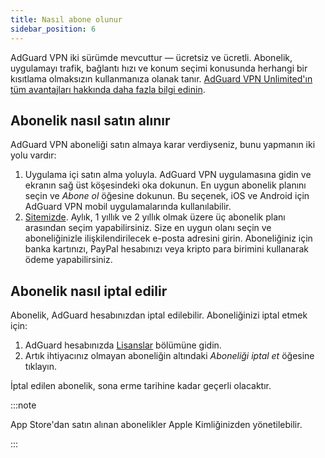 ```yaml
---
title: Nasıl abone olunur
sidebar_position: 6
---
```


AdGuard VPN iki sürümde mevcuttur — ücretsiz ve ücretli. Abonelik, uygulamayı trafik, bağlantı hızı ve konum seçimi konusunda herhangi bir kısıtlama olmaksızın kullanmanıza olanak tanır. [AdGuard VPN Unlimited'ın tüm avantajları hakkında daha fazla bilgi edinin](/general/free-vs-unlimited).

## Abonelik nasıl satın alınır

AdGuard VPN aboneliği satın almaya karar verdiyseniz, bunu yapmanın iki yolu vardır:

1. Uygulama içi satın alma yoluyla. AdGuard VPN uygulamasına gidin ve ekranın sağ üst köşesindeki oka dokunun. En uygun abonelik planını seçin ve *Abone ol* öğesine dokunun. Bu seçenek, iOS ve Android için AdGuard VPN mobil uygulamalarında kullanılabilir.
2. [Sitemizde](https://adguard-vpn.com/license.html). Aylık, 1 yıllık ve 2 yıllık olmak üzere üç abonelik planı arasından seçim yapabilirsiniz. Size en uygun olanı seçin ve aboneliğinizle ilişkilendirilecek e-posta adresini girin. Aboneliğiniz için banka kartınızı, PayPal hesabınızı veya kripto para birimini kullanarak ödeme yapabilirsiniz.

## Abonelik nasıl iptal edilir

Abonelik, AdGuard hesabınızdan iptal edilebilir. Aboneliğinizi iptal etmek için:

 1. AdGuard hesabınızda [Lisanslar](https://my.adguard.com/account/licenses) bölümüne gidin.
 1. Artık ihtiyacınız olmayan aboneliğin altındaki *Aboneliği iptal et* öğesine tıklayın.

İptal edilen abonelik, sona erme tarihine kadar geçerli olacaktır.

:::note

App Store'dan satın alınan abonelikler Apple Kimliğinizden yönetilebilir.

:::
